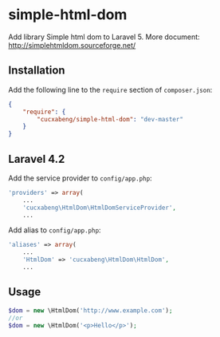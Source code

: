 # simple-html-dom
Add library Simple html dom to Laravel 5. 
More document: http://simplehtmldom.sourceforge.net/


## Installation

Add the following line to the `require` section of `composer.json`:

```json
{
    "require": {
        "cucxabeng/simple-html-dom": "dev-master"
    }
}
```

## Laravel 4.2

Add the service provider to `config/app.php`:

```php
'providers' => array(
    ...
	'cucxabeng\HtmlDom\HtmlDomServiceProvider',
    ...
```
Add alias to `config/app.php`:

```php
'aliases' => array(	
    ...
	'HtmlDom' => 'cucxabeng\HtmlDom\HtmlDom',
    ...
```

## Usage

```php
$dom = new \HtmlDom('http://www.example.com');
//or
$dom = new \HtmlDom('<p>Hello</p>');
```
